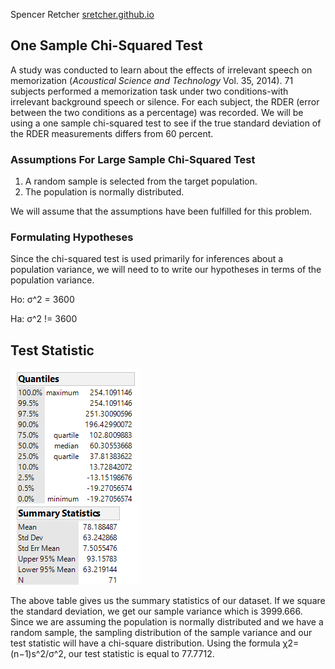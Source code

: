 
Spencer Retcher
[sretcher.github.io](https://github.com/sretcher/sretcher.github.io)

## One Sample Chi-Squared Test
A study was conducted to learn about the effects of irrelevant speech on memorization (*Acoustical Science and Technology* Vol. 35, 2014). 71 subjects performed a memorization task under two conditions-with irrelevant background speech or silence. For each subject, the RDER (error between the two conditions as a percentage) was recorded. We will be using a one sample chi-squared test to see if the true standard deviation of the RDER measurements differs from 60 percent.

### Assumptions For Large Sample Chi-Squared Test

1. A random sample is selected from the target population.
2. The population is normally distributed.

We will assume that the assumptions have been fulfilled for this problem.

### Formulating Hypotheses

Since the chi-squared test is used primarily for inferences about a population variance, we will need to to write our hypotheses in terms of the population variance. 

Ho: σ^2 = 3600

Ha: σ^2 != 3600

## Test Statistic

![summary](distribution-speech.png)

The above table gives us the summary statistics of our dataset. If we square the standard deviation, we get our sample variance which is 3999.666. Since we are assuming the population is normally distributed and we have a random sample, the sampling distribution of the sample variance and our test statistic will have a chi-square distribution. Using the formula χ2=(n−1)s^2/σ^2, our test statistic is equal to 77.7712.






